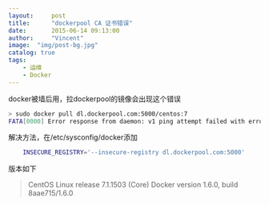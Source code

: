 ```yaml
---
layout:     post
title:      "dockerpool CA 证书错误"
date:       2015-06-14 09:13:00
author:     "Vincent"
image:  "img/post-bg.jpg"
catalog: true
tags:
    - 运维
    - Docker
---
```


docker被墙后用，拉dockerpool的镜像会出现这个错误

```sh
> sudo docker pull dl.dockerpool.com:5000/centos:7
FATA[0000] Error response from daemon: v1 ping attempt failed with error: Get https://dl.dockerpool.com:5000/v1/_ping: tls: oversized record received with length 28012. If this private registry supports only HTTP or HTTPS with an unknown CA certificate, please add `--insecure-registry dl.dockerpool.com:5000` to the daemon's arguments. In the case of HTTPS, if you have access to the registry's CA certificate, no need for the flag; simply place the CA certificate at /etc/docker/certs.d/dl.dockerpool.com:5000/ca.crt 
```


解决方法，在/etc/sysconfig/docker添加
```sh
    INSECURE_REGISTRY='--insecure-registry dl.dockerpool.com:5000'
```

版本如下
> CentOS Linux release 7.1.1503 (Core) 
> Docker version 1.6.0, build 8aae715/1.6.0




